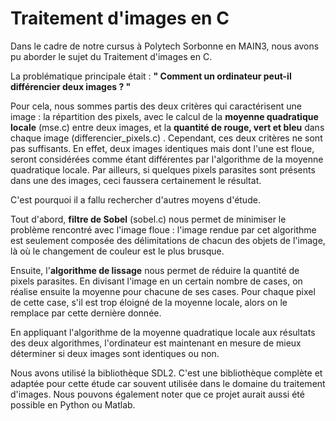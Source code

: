 # Traitement d'images en C

Dans le cadre de notre cursus à Polytech Sorbonne en MAIN3, nous avons pu aborder le sujet du Traitement d'images en C.

La problématique principale était : **" Comment un ordinateur peut-il différencier deux images ? "**

Pour cela, nous sommes partis des deux critères qui caractérisent une image : la répartition des pixels, avec le calcul de la **moyenne quadratique locale** (mse.c) entre deux images, et la **quantité de rouge, vert et bleu** dans chaque image (differencier_pixels.c) . Cependant, ces deux critères ne sont pas suffisants. En effet, deux images identiques mais dont l'une est floue, seront considérées comme étant différentes par l'algorithme de la moyenne quadratique locale. Par ailleurs, si quelques pixels parasites sont présents dans une des images, ceci faussera certainement le résultat.

C'est pourquoi il a fallu rechercher d'autres moyens d'étude.

Tout d'abord, **filtre de Sobel** (sobel.c) nous permet de minimiser le problème rencontré avec l'image floue : l'image rendue par cet algorithme est seulement composée des délimitations de chacun des objets de l'image, là où le changement de couleur est le plus brusque.

Ensuite, l'**algorithme de lissage** nous permet de réduire la quantité de pixels parasites. En divisant l'image en un certain nombre de cases, on réalise ensuite la moyenne pour chacune de ses cases. Pour chaque pixel de cette case, s'il est trop éloigné de la moyenne locale, alors on le remplace par cette dernière donnée. 

En appliquant l'algorithme de la moyenne quadratique locale aux résultats des deux algorithmes, l'ordinateur est maintenant en mesure de mieux déterminer si deux images sont identiques ou non.

Nous avons utilisé la bibliothèque SDL2. C'est une bibliothèque complète et adaptée pour cette étude car souvent utilisée dans le domaine du traitement d'images. Nous pouvons également noter que ce projet aurait aussi été possible en Python ou Matlab.
